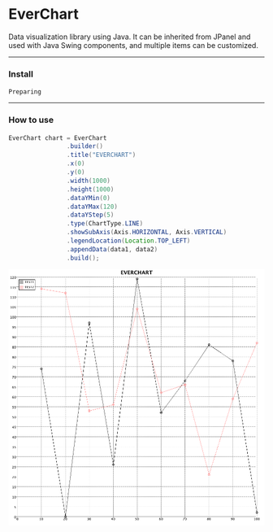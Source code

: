# EverChart
Data visualization library using Java. It can be inherited from JPanel and used with Java Swing components, and multiple items can be customized.

---

### Install

```
Preparing
```

---

### How to use

```java
EverChart chart = EverChart
                .builder()
                .title("EVERCHART")
                .x(0)
                .y(0)
                .width(1000)
                .height(1000)
                .dataYMin(0)
                .dataYMax(120)
                .dataYStep(5)
                .type(ChartType.LINE)
                .showSubAxis(Axis.HORIZONTAL, Axis.VERTICAL)
                .legendLocation(Location.TOP_LEFT)
                .appendData(data1, data2)
                .build();
```

![PREVIEW](https://github.com/jy2694/EverChart/blob/main/README-EXAMPLE.png?raw=true)
